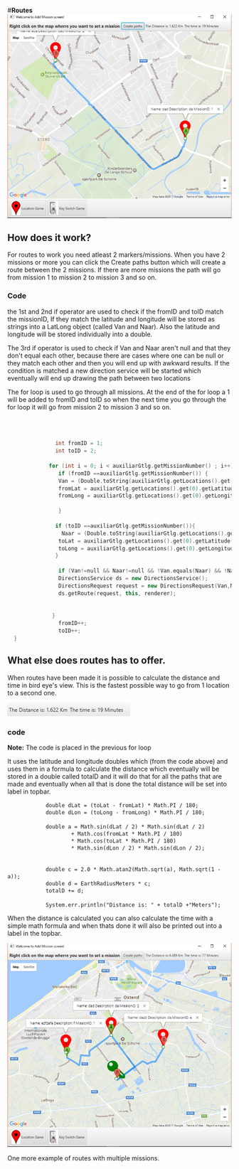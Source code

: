 
#**Routes**
![](/assets/route1.png)

## **How does it work?**

For routes to work you need atleast 2 markers/missions.
When you have 2 missions or more you can click the Create paths button which will create a route between the 2 missions. If there are more missions the path will go from mission 1 to mission 2 to mission 3 and so on.

### Code
the 1st and 2nd if operator are used to check if the fromID and toID match the missionID, If they match the latitude and longitude will be stored as strings into a LatLong object (called Van and Naar). Also the latitude and longitude will be stored individually into a double.

The 3rd if operator is used to check if Van and Naar aren't null and that they don't equal each other, because there are cases where one can be null or they match each other and then you will end up with awkward results. If the condition is matched a new direction service will be started which eventually will end up drawing the path between two locations 

The for loop is used to go through all missions. At the end of the for loop a 1 will be added to fromID and toID so when the next time you go through the for loop it will go from mission 2 to mission 3 and so on.

```cpp


       
               int fromID = 1;
               int toID = 2;
               
             for (int i = 0; i < auxiliarGtlg.getMissionNumber() ; i++) {
                if (fromID ==auxiliarGtlg.getMissionNumber()) {
                Van = (Double.toString(auxiliarGtlg.getLocations().get(0).getLatitude()) + ", " + Double.toString(auxiliarGtlg.getLocations().get(0).getLongitude()));         
                fromLat = auxiliarGtlg.getLocations().get(0).getLatitude();
                fromLong = auxiliarGtlg.getLocations().get(0).getLongitude();

                }
            
               if (toID ==auxiliarGtlg.getMissionNumber()){
                 Naar = (Double.toString(auxiliarGtlg.getLocations().get(0).getLatitude()) + ", " + Double.toString(auxiliarGtlg.getLocations().get(0).getLongitude()));
                toLat = auxiliarGtlg.getLocations().get(0).getLatitude();
                toLong = auxiliarGtlg.getLocations().get(0).getLongitude();               
               }

                if (Van!=null && Naar!=null && !Van.equals(Naar) && !Naar.equals(Van)){
                DirectionsService ds = new DirectionsService();
                DirectionsRequest request = new DirectionsRequest(Van,Naar, TravelModes.WALKING);            
                ds.getRoute(request, this, renderer);   


              }
                fromID++;
                toID++;
  }
```

## **What else does routes has to offer.**

When routes have been made it is possible to calculate the distance and time in bird eye's view. This is the fastest possible way to go from 1 location to a second one.

![](/assets/distancetime.png)

### code
**Note:** The code is placed in the previous for loop

It uses the latitude and longitude doubles which (from the code above) and uses them in a formula to calculate the distance which eventually will be stored in a double called totalD and it will do that for all the paths that are made and eventually when all that is done the total distance will be set into label in topbar.

                double dLat = (toLat - fromLat) * Math.PI / 180;
                double dLon = (toLong - fromLong) * Math.PI / 180;

                double a = Math.sin(dLat / 2) * Math.sin(dLat / 2)
                        + Math.cos(fromLat * Math.PI / 180)
                        * Math.cos(toLat * Math.PI / 180)
                        * Math.sin(dLon / 2) * Math.sin(dLon / 2);
                

                double c = 2.0 * Math.atan2(Math.sqrt(a), Math.sqrt(1 - a));
                double d = EarthRadiusMeters * c;
                totalD += d;
  
                System.err.println("Distance is: " + totalD +"Meters");   

When the distance is calculated you can also calculate the time with a simple math formula and when thats done it will also be printed out into a label in the topbar.

![](/assets/route2.png)

One more example of routes with multiple missions.